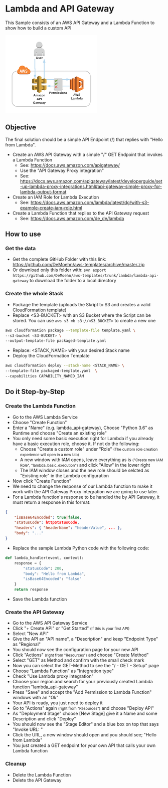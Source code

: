 # Lambda and API Gateway

This Sample consists of an AWS API Gateway and a Lambda Function to show how to build a custom API

![Architecture](_img/lambda-api-gateway.png)

## Objective

The final solution should be a simple API Endpoint (/) that replies with "Hello from Lambda".

- Create an AWS API Gateway with a simple "/" GET Endpoint that invokes a Lambda Function
  - See: https://docs.aws.amazon.com/apigateway/
  - Use the "API Gateway Proxy integration"
  - See: https://docs.aws.amazon.com/apigateway/latest/developerguide/set-up-lambda-proxy-integrations.html#api-gateway-simple-proxy-for-lambda-output-format
- Create an IAM Role for Lambda Execution
  - See: https://docs.aws.amazon.com/lambda/latest/dg/with-s3-example-create-iam-role.html
- Create a Lambda Function that replies to the API Gateway request
  - See: https://docs.aws.amazon.com/de_de/lambda

## How to use

### Get the data

- Get the complete GitHub Folder with this link: https://github.com/DeMoehn/aws-templates/archive/master.zip
- Or download only this folder with: `svn export https://github.com/DeMoehn/aws-templates/trunk/lambda/lambda-api-gateway` to download the folder to a local directory

### Create the whole Stack

- Package the template (uploads the Skript to S3 and creates a valid CloudFormation template)
- Replace \<S3-BUCKET> with an S3 Bucket where the Script can be stored. You can use `aws s3 mb s3://<S3_BUCKET>` to create a new one

``` bash
aws cloudformation package --template-file template.yaml \
--s3-bucket <S3-BUCKET> \
--output-template-file packaged-template.yaml
```

- Replace: \<STACK_NAME> with your desired Stack name
- Deploy the CloudFormation Template

``` bash
aws cloudformation deploy --stack-name <STACK_NAME> \
--template-file packaged-template.yaml  \
--capabilities CAPABILITY_NAMED_IAM
```

## Do it Step-by-Step

### Create the Lambda Function

- Go to the AWS Lambda Service
- Choose "Create Function"
- Enter a "Name" (e.g. lambda_api-gateway), Choose "Python 3.6" as Runtime and choose "Create an existing role"
- You only need some basic execution right for Lambda if you already have a basic execution role, choose it. If not do the following:
  - Choose "Create a custom role" under "Role" <small>(The custom role creation experience will open in a new tab)</small>
  - A new window with IAM opens, leave everything as is <small>("Create new IAM Role", "lambda_basic_execution")</small> and click "Allow" in the lower right
  - The IAM window closes and the new role should be selcted as "Existing role" in the Lambda configuration
- Now click "Create Function"
- We need to change the response of our Lambda function to make it work with the API Gateway Proxy integration we are going to use later. 
- For a Lambda function's response to be handled the by API Gateway, it must return a response in this format:

```JSON
{
    "isBase64Encoded": true|false,
    "statusCode": httpStatusCode,
    "headers": { "headerName": "headerValue", ... },
    "body": "..."
}
```

- Replace the sample Lambda Python code with the following code:

```python
def lambda_handler(event, context):
    response = {
        "statusCode": 200,
        "body": "Hello from Lambda",
        "isBase64Encoded": "false"
    }
    return response
```

- Save the Lambda function

### Create the API Gateway

- Go to the AWS API Gateway Service
- Click "+ Create API" or "Get Started" <small>(if this is your first API)</small>
- Select "New API"
- Give the API an "API name", a "Description" and keep "Endpoint Type" as "Regional"
- You should now see the configuration page for your new API
- Click "Actions" <small>(right from "Resources")</small> and choose "Create Method"
- Select "GET" as Method and confirm with the small check mark
- Now you can select the GET-Method to see the "/ - GET - Setup" page
- Choose "Lambda Function" as "Integration type"
- Check "Use Lambda proxy integration"
- Choose your region and search for your previously created Lambda function "lambda_api-gateway"
- Press "Save" and accept the "Add Permission to Lambda Function" windows with an "Ok"
- Your API is ready, you just need to deploy it
- Go to "Actions" again <small>(right from "Resources")</small> and choose "Deploy API"
- As "Deployment Stage" choose [New Stage] give it a Name and some Description and click "Deploy"
- You should now see the "Stage Editor" and a blue box on top that says "Invoke URL: <URL>"
- Click the URL, a new window should open and you should see; "Hello from Lambda"
- You just created a GET endpoint for your own API that calls your own Lambda function

### Cleanup

- Delete the Lambda Function
- Delete the API Gateway